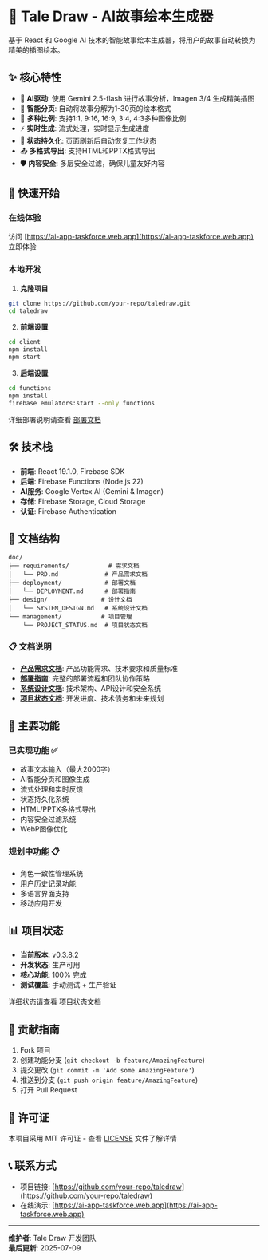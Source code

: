 # 🎨 Tale Draw - AI故事绘本生成器

基于 React 和 Google AI 技术的智能故事绘本生成器，将用户的故事自动转换为精美的插图绘本。

## ✨ 核心特性

- 🤖 **AI驱动**: 使用 Gemini 2.5-flash 进行故事分析，Imagen 3/4 生成精美插图
- 📖 **智能分页**: 自动将故事分解为1-30页的绘本格式
- 🎨 **多种比例**: 支持1:1, 9:16, 16:9, 3:4, 4:3多种图像比例
- ⚡ **实时生成**: 流式处理，实时显示生成进度
- 💾 **状态持久化**: 页面刷新后自动恢复工作状态
- 📤 **多格式导出**: 支持HTML和PPTX格式导出
- 🛡️ **内容安全**: 多层安全过滤，确保儿童友好内容

## 🚀 快速开始

### 在线体验
访问 [https://ai-app-taskforce.web.app](https://ai-app-taskforce.web.app) 立即体验

### 本地开发

1. **克隆项目**
```bash
git clone https://github.com/your-repo/taledraw.git
cd taledraw
```

2. **前端设置**
```bash
cd client
npm install
npm start
```

3. **后端设置**
```bash
cd functions
npm install
firebase emulators:start --only functions
```

详细部署说明请查看 [部署文档](doc/deployment/DEPLOYMENT.md)

## 🛠️ 技术栈

- **前端**: React 19.1.0, Firebase SDK
- **后端**: Firebase Functions (Node.js 22)
- **AI服务**: Google Vertex AI (Gemini & Imagen)
- **存储**: Firebase Storage, Cloud Storage
- **认证**: Firebase Authentication

## 📁 文档结构

```
doc/
├── requirements/           # 需求文档
│   └── PRD.md             # 产品需求文档
├── deployment/            # 部署文档
│   └── DEPLOYMENT.md      # 部署指南
├── design/               # 设计文档
│   └── SYSTEM_DESIGN.md   # 系统设计文档
└── management/           # 项目管理
    └── PROJECT_STATUS.md  # 项目状态文档
```

### 📋 文档说明

- **[产品需求文档](doc/requirements/PRD.md)**: 产品功能需求、技术要求和质量标准
- **[部署指南](doc/deployment/DEPLOYMENT.md)**: 完整的部署流程和团队协作策略
- **[系统设计文档](doc/design/SYSTEM_DESIGN.md)**: 技术架构、API设计和安全系统
- **[项目状态文档](doc/management/PROJECT_STATUS.md)**: 开发进度、技术债务和未来规划

## 🎯 主要功能

### 已实现功能 ✅
- 故事文本输入（最大2000字）
- AI智能分页和图像生成
- 流式处理和实时反馈
- 状态持久化系统
- HTML/PPTX多格式导出
- 内容安全过滤系统
- WebP图像优化

### 规划中功能 📋
- 角色一致性管理系统
- 用户历史记录功能
- 多语言界面支持
- 移动应用开发

## 📊 项目状态

- **当前版本**: v0.3.8.2
- **开发状态**: 生产可用
- **核心功能**: 100% 完成
- **测试覆盖**: 手动测试 + 生产验证

详细状态请查看 [项目状态文档](doc/management/PROJECT_STATUS.md)

## 🤝 贡献指南

1. Fork 项目
2. 创建功能分支 (`git checkout -b feature/AmazingFeature`)
3. 提交更改 (`git commit -m 'Add some AmazingFeature'`)
4. 推送到分支 (`git push origin feature/AmazingFeature`)
5. 打开 Pull Request

## 📄 许可证

本项目采用 MIT 许可证 - 查看 [LICENSE](LICENSE) 文件了解详情

## 📞 联系方式

- 项目链接: [https://github.com/your-repo/taledraw](https://github.com/your-repo/taledraw)
- 在线演示: [https://ai-app-taskforce.web.app](https://ai-app-taskforce.web.app)

---

**维护者**: Tale Draw 开发团队  
**最后更新**: 2025-07-09 
